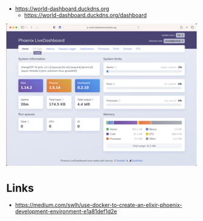 
   * https://world-dashboard.duckdns.org
      * https://world-dashboard.duckdns.org/dashboard

![alt text](doc/elixir-phoenix-dashboard.png "Title")

# Links
   * https://medium.com/swlh/use-docker-to-create-an-elixir-phoenix-development-environment-e1a81def1d2e

